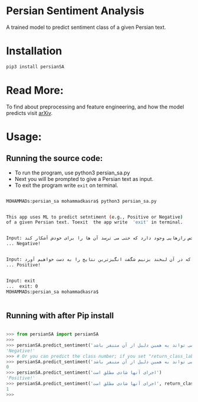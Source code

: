 # Persian Sentiment Analysis 
A trained model to predict sentiment class of a given Persian text.

# Installation

```bash
pip3 install persianSA

````

# Read More:
To find about preprocessing and feature engineering, and how the model predicts visit [arXiv](https://arxiv.org/abs/2101.08087).

  
# Usage:

## Running the source code:
- To run the program, use python3 persian_sa.py
- Next you will be prompted to give a Persian text as input.
- To exit the program write ```exit``` on terminal.

 ```bash
 
MOHAMMADs:persian_sa mohammadkasra$ python3 persian_sa.py 


This app uses ML to predict setntiment (e.g., Positive or Negative)
of a given Persian text. Toexit  the app write  'exit' in terminal.


Input: زیاد در خاطرات دیگران ورود نکنید، چرا که در خاطرات هر شخص رازهایی وجود دارد که حتی می ترسد آن ها را برای خودش آشکار کند!
... Negative!


Input: زندگی همچون یک آینه است زمانی که در آن لبخند بزنیم شگفت انگیزترین نتایج را به دست خواهیم آورد
... Positive!


Input: exit
...  exit: 0
MOHAMMADs:persian_sa mohammadkasra$ 
        
```

## Running with after Pip install

```python

>>> from persianSA import persianSA
>>> 
>>> persianSA.predict_sentiment('می تواند به همین دلیل از آن متنفر باشد')
'Negative!'
>>> # Or you can predict the class number; if you set "return_class_label = True"
>>> persianSA.predict_sentiment('می تواند به همین دلیل از آن متنفر باشد', return_class_label = True)
0
>>> persianSA.predict_sentiment('اجرای آنها شادی مطلق است')
'Positive!'
>>> persianSA.predict_sentiment('اجرای آنها شادی مطلق است', return_class_label = True)
1
>>>

```
